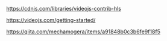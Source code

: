 https://cdnjs.com/libraries/videojs-contrib-hls

https://videojs.com/getting-started/

https://qiita.com/mechamogera/items/a91848b0c3b6fe9f18f5
